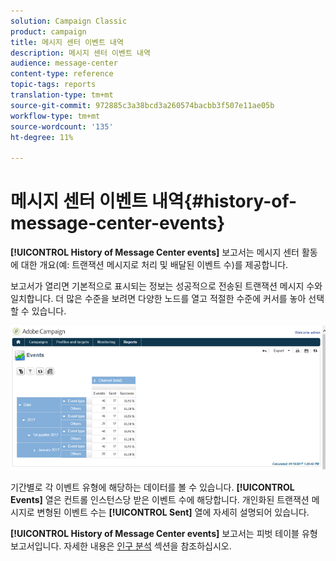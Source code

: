 ```yaml
---
solution: Campaign Classic
product: campaign
title: 메시지 센터 이벤트 내역
description: 메시지 센터 이벤트 내역
audience: message-center
content-type: reference
topic-tags: reports
translation-type: tm+mt
source-git-commit: 972885c3a38bcd3a260574bacbb3f507e11ae05b
workflow-type: tm+mt
source-wordcount: '135'
ht-degree: 11%

---
```



# 메시지 센터 이벤트 내역{#history-of-message-center-events}

**[!UICONTROL History of Message Center events]** 보고서는 메시지 센터 활동에 대한 개요(예: 트랜잭션 메시지로 처리 및 배달된 이벤트 수)를 제공합니다.

보고서가 열리면 기본적으로 표시되는 정보는 성공적으로 전송된 트랜잭션 메시지 수와 일치합니다. 더 많은 수준을 보려면 다양한 노드를 열고 적절한 수준에 커서를 놓아 선택할 수 있습니다.

![](assets/messagecenter_reporting_001.png)

기간별로 각 이벤트 유형에 해당하는 데이터를 볼 수 있습니다. **[!UICONTROL Events]** 열은 컨트롤 인스턴스당 받은 이벤트 수에 해당합니다. 개인화된 트랜잭션 메시지로 변형된 이벤트 수는 **[!UICONTROL Sent]** 열에 자세히 설명되어 있습니다.

**[!UICONTROL History of Message Center events]** 보고서는 피벗 테이블 유형 보고서입니다. 자세한 내용은 [인구 분석](../../reporting/using/about-descriptive-analysis.md) 섹션을 참조하십시오.
